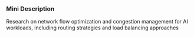 ### Mini Description

Research on network flow optimization and congestion management for AI workloads, including routing strategies and load balancing approaches
